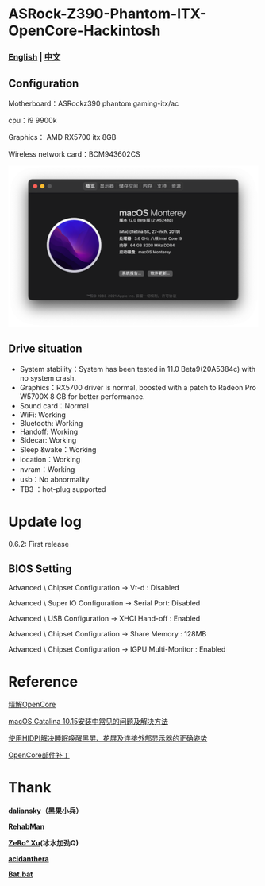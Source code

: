# ASRock-Z390-Phantom-ITX-OpenCore-Hackintosh

### [English](README.md) | [中文](README-zh.md)

## Configuration

Motherboard：ASRockz390 phantom gaming-itx/ac

cpu：i9 9900k

Graphics： AMD RX5700 itx 8GB

Wireless network card：BCM943602CS

![image](https://github.com/seanzhang98/ASRock-Z390-Phantom-ITX-OpenCore-Hackintosh/raw/master/imgs/about.png)


## Drive situation

* System stability：System has been tested in 11.0 Beta9(20A5384c) with no system crash.
* Graphics：RX5700 driver is normal, boosted with a patch to Radeon Pro W5700X 8 GB for better performance.  
* Sound card：Normal
* WiFi: Working
* Bluetooth: Working
* Handoff: Working
* Sidecar: Working
* Sleep &wake：Working
* location：Working
* nvram：Working
* usb：No abnormality
* TB3 ：hot-plug supported

# Update log

0.6.2: First release


## BIOS Setting

Advanced \ Chipset Configuration → Vt-d : Disabled

Advanced \ Super IO Configuration → Serial Port: Disabled

Advanced \ USB Configuration → XHCI Hand-off : Enabled

Advanced \ Chipset Configuration → Share Memory : 128MB

Advanced \ Chipset Configuration → IGPU Multi-Monitor : Enabled


# Reference
[精解OpenCore](https://blog.daliansky.net/OpenCore-BootLoader.html)

[macOS Catalina 10.15安装中常见的问题及解决方法](https://blog.daliansky.net/Common-problems-and-solutions-in-macOS-Catalina-10.15-installation.html)

[使用HIDPI解决睡眠唤醒黑屏、花屏及连接外部显示器的正确姿势](https://blog.daliansky.net/Use-HIDPI-to-solve-sleep-wake-up-black-screen,-Huaping-and-connect-the-external-monitor-the-correct-posture.html)

[OpenCore部件补丁](https://github.com/daliansky/OC-little)


# Thank
**[daliansky](https://github.com/daliansky)（黑果小兵）**

**[RehabMan](https://bitbucket.org/RehabMan/)**

**[ZeRo° Xu](https://github.com/xzhih)(冰水加劲Q)**

**[acidanthera](https://github.com/acidanthera/OpenCorePkg)**

**[Bat.bat](https://github.com/williambj1)**
